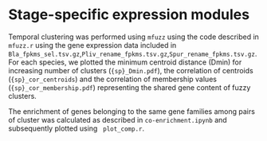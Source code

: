 # Stage-specific expression modules 

Temporal clustering was performed using `mfuzz` using the code described in `mfuzz.r` using the gene expression data included in `Bla_fpkms_sel.tsv.gz`,`Pliv_rename_fpkms.tsv.gz`,`Spur_rename_fpkms.tsv.gz`. 
For each species, we plotted the minimum centroid distance (Dmin) for increasing number of clusters (`{sp}_Dmin.pdf`), the correlation of centroids (`{sp}_cor_centroids`) and the correlation of membership values (`{sp}_cor_membership.pdf`) representing the shared gene content of fuzzy clusters. 

The enrichment of genes belonging to the same gene families among pairs of cluster was calculated as described in `co-enrichment.ipynb` and subsequently plotted using ` plot_comp.r`. 

